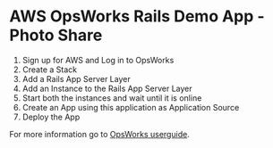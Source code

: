 # AWS OpsWorks Rails Demo App - Photo Share

1. Sign up for AWS and Log in to OpsWorks
2. Create a Stack
3. Add a Rails App Server Layer
4. Add an Instance to the Rails App Server Layer
5. Start both the instances and wait until it is online
6. Create an App using this application as Application Source
7. Deploy the App

For more information go to [OpsWorks userguide](http://docs.aws.amazon.com/opsworks/latest/userguide/how_it_works.html).